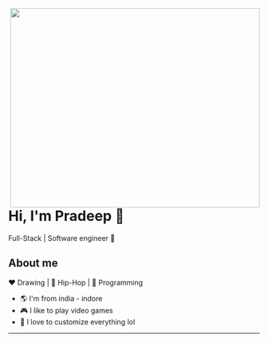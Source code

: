 <img align="right" width="500" height="400"  src="https://www.inventateq.com/assets/python/small.gif">


# Hi, I'm Pradeep :chicken:

Full-Stack | Software engineer :robot:

## About me 

:heart: Drawing | :black_heart: Hip-Hop | :blue_heart: Programming

- :earth_americas: I'm from india - indore
- :video_game: I like to play video games
- :gem: I love to customize everything lol


<!-- ## Social media :mailbox_with_no_mail: -->
<!-- 
[![Twitter URL](https://img.shields.io/twitter/url?color=%231DA1F2&label=follow&logo=twitter&logoColor=%231DA1F2&style=flat-square&url=https%3A%2F%2Fwww.reddit.com%2Fuser%2FFatChicken277)](https://twitter.com/alejorc277)
[![Twitter URL](https://img.shields.io/twitter/url?color=%23fb3958&label=follow&logo=instagram&logoColor=%23fb3958&style=flat-square&url=https%3A%2F%2Fwww.instagram.com%2Falejorc_)](https://www.instagram.com/alejorc_)
[![Twitter URL](https://img.shields.io/twitter/url?color=%230072b1&label=connect&logo=linkedin&logoColor=%230072b1&style=flat-square&url=https%3A%2F%2Fwww.linkedin.com%2Fin%2Falejandro-ramirez-ciceros%2F)](https://www.linkedin.com/in/alejandro-ramirez-ciceros/)
[![Twitter URL](https://img.shields.io/twitter/url?color=orange&label=follow&logo=reddit&logoColor=orange&style=flat-square&url=https%3A%2F%2Fwww.reddit.com%2Fuser%2FFatChicken277)](https://www.reddit.com/user/FatChicken277) -->

---
<!-- ⭐️ From [FatChicken277](https://github.com/FatChicken277) -->

